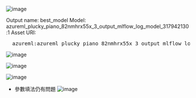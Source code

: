 ![image](https://github.com/twoutlook/my-machine-learning/assets/16488072/85fef500-a840-4860-a60e-026057ffdc09)



Output name: best_model
Model: azureml_plucky_piano_82nmhrx55x_3_output_mlflow_log_model_317942130:1
Asset URI:

<pre>
  azureml:azureml_plucky_piano_82nmhrx55x_3_output_mlflow_log_model_317942130:1
</pre>


![image](https://github.com/twoutlook/my-machine-learning/assets/16488072/cf47492a-be29-4157-b691-28fe815799bf)


![image](https://github.com/twoutlook/my-machine-learning/assets/16488072/30a14864-e6db-4cf9-ab26-7b9aebfeba3c)


![image](https://github.com/twoutlook/my-machine-learning/assets/16488072/faa4033a-4dc1-4822-8dfe-1839bcb1d71a)


- 參數填法仍有問題
![image](https://github.com/twoutlook/my-machine-learning/assets/16488072/1b42aedf-6115-4737-aa77-cf3240212bc0)

